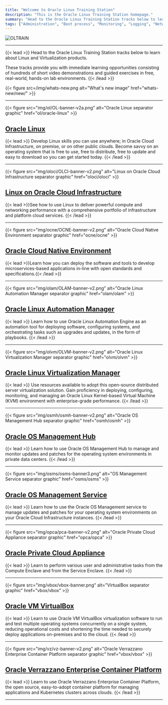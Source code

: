```yaml
---
title: "Welcome to Oracle Linux Training Station"
description: "This is the Oracle Linux Training Station homepage."
summary: "Head to the Oracle Linux Training Station tracks below to learn about Linux and Virtualization products.  These tracks provide you with immediate learning opportunities consisting of hundreds of short video demonstrations and guided exercises in free, real-world, hands-on lab environments"
tags: ["Administration", "Boot process", "Monitoring", "Logging", "Networking", "Package Management", "Ksplice", "Remote Management", "Storage Management", "Virtualization", "Introduction"]
---
```


![OLTRAIN](/img/ol-train4.png)

---

{{< lead >}} Head to the Oracle Linux Training Station tracks below to learn about Linux and Virtualization products. 

These tracks provide you with immediate learning opportunities consisting of hundreds of short video demonstrations and guided exercises in free, real-world, hands-on lab environments. {{< /lead >}}

{{< figure src=/img/whats-new.png alt="What's new image" href="whats-new/new/" >}}

---

{{< figure src="img/ol/OL-banner-v2a.png" alt="Oracle Linux separator graphic" href="ol/oracle-linux" >}}

## [Oracle Linux](ol/oracle-linux)

{{< lead >}} Develop Linux skills you can use anywhere; in Oracle Cloud Infrastructure, on premise, or on other public clouds. Become savvy on an operating system that is free to use, free to distribute, free to update and easy to download so you can get started today. {{< /lead >}}

---

{{< figure src="img/oloci/OLCI-banner-v2.png" alt="Linux on Oracle Cloud Infrastructure separator graphic" href="oloci/oloci" >}}

## [Linux on Oracle Cloud Infrastructure](oloci/oloci)
  
{{< lead >}}See how to use Linux to deliver powerful compute and networking performance with a comprehensive portfolio of infrastructure and platform cloud services. {{< /lead >}}

---

{{< figure src="img/ocne/OCNE-banner-v2.png" alt="Oracle Cloud Native Environment separator graphic" href="ocne/ocne" >}}

## [Oracle Cloud Native Environment](ocne/ocne)
  
{{< lead >}}Learn how you can deploy the software and tools to develop microservices-based applications in-line with open standards and specifications.{{< /lead >}}

---

{{< figure src="img/olam/OLAM-banner-v2.png" alt="Oracle Linux Automation Manager separator graphic" href="olam/olam" >}}

## [Oracle Linux Automation Manager](olam/olam)

{{< lead >}} Learn how to use Oracle Linux Automation Engine as an automation tool for deploying software, configuring systems, and orchestrating tasks such as upgrades and updates, in the form of playbooks. {{< /lead >}}

---

{{< figure src="img/olvm/OLVM-banner-v2.png" alt="Oracle Linux Virtualization Manager separator graphic" href="olvm/olvm" >}}

## [Oracle Linux Virtualization Manager](olvm/olvm)

{{< lead >}} Use resources available to adopt this open-source distributed server virtualization solution. Gain proficiency in deploying, configuring, monitoring, and managing an Oracle Linux Kernel-based Virtual Machine (KVM) environment with enterprise-grade performance. {{< /lead >}}

---

{{< figure src="img/osmh/osmh-banner-v2.png" alt="Oracle OS Management Hub separator graphic" href="osmh/osmh" >}}

## [Oracle OS Management Hub](osmh/osmh)

{{< lead >}} Learn how to use Oracle OS Management Hub to manage and monitor updates and patches for the operating system environments in private data centers. {{< /lead >}}

---

{{< figure src="img/osms/osms-banner3.png" alt="OS Management Service separator graphic" href="osms/osms" >}}

## [Oracle OS Management Service](osms/osms)
  
{{< lead >}} Learn how to use the Oracle OS Management service to manage updates and patches for your operating system environments on your Oracle Cloud Infrastructure instances. {{< /lead >}}

---

{{< figure src="img/opca/pca-banner-v2.png" alt="Oracle Private Cloud Appliance separator graphic" href="opca/opca" >}}

## [Oracle Private Cloud Appliance](opca/opca)

{{< lead >}} Learn to perform various user and administrative tasks from the Compute Enclave and from the Service Enclave. {{< /lead >}}

---

{{< figure src="img/vbox/vbox-banner.png" alt="VirtualBox separator graphic" href="vbox/vbox" >}}

## [Oracle VM VirtualBox](vbox/vbox)

{{< lead >}} Learn to use Oracle VM VirtualBox virtualization software to run and test multiple operating systems concurrently on a single system, reducing operational costs and shortening the time needed to securely deploy applications on-premises and to the cloud. {{< /lead >}}

---

{{< figure src="img/vz/vz-banner-v2.png" alt="Oracle Verrazzano Enterprise Container Platform separator graphic" href="vbox/vbox" >}}

## [Oracle Verrazzano Enterprise Container Platform](vz/vz)

{{< lead >}} Learn to use Oracle Verrazzano Enterprise Container Platform, the open source, easy-to-adopt container platform for managing applications and Kubernetes clusters across clouds. {{< /lead >}}

---

<!-- <div class="flex px-4 py-2 mb-8 text-base rounded-md bg-primary-100 dark:bg-primary-900">
  <span class="flex items-center ltr:pr-3 rtl:pl-3 text-primary-400">
    {{< icon "triangle-exclamation" >}}
  </span>
  <span class="flex items-center justify-between grow dark:text-neutral-300">
    <span class="prose dark:prose-invert">This is a demo of the <code id="layout">background</code> layout.</span>
    <button
      id="switch-layout-button"
      class="px-4 !text-neutral !no-underline rounded-md bg-primary-600 hover:!bg-primary-500 dark:bg-primary-800 dark:hover:!bg-primary-700"
    >
      Switch layout &orarr;
    </button>
  </span>
</div>

-->
